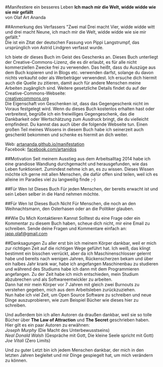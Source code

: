 #Manifestiere ein besseres Leben
**Ich mach mir die Welt, widde widde wie sie mir gefällt**  
von Olaf Art Ananda  

##Anmerkung des Verfassers
"Zwei mal Drei macht Vier, widde widde witt und drei macht Neune, ich mach mir die Welt, widde widde wie sie mir gefällt."  
Die ist ein Zitat der deutschen Fassung von Pippi Langstrumpf, das ursprünglich von Astrid Lindgren verfasst wurde.

Ich biete dir dieses Buch im Geist des Geschenks an. Dieses Buch unterliegt der Creative-Commons-Lizenz, die es dir erlaubt, es für alle nicht kommerziellen Zwecke frei zu verwenden. Das heißt, dass du Auszüge aus dem Buch kopieren und in Blogs etc. verwenden darfst, solange du davon nichts verkaufst oder als Werbeträger verwendest. Ich ersuche dich hiermit auch die Quelle zu zitieren, damit auch für andere Menschen meine Arbeiten zugänglich sind. Weitere gesetzliche Details findet du auf der Creative-Commons-Webseite:  
[creativecommons.org](creativecommons.org)  
Die Eigenschaft von Geschenken ist, dass das Gegengeschenk nicht im Voraus festgelegt wird. Wenn du dieses Buch kostenlos erhalten hast oder verbreitest, begrüße ich ein freiwilliges Gegengeschenk, das die Dankbarkeit oder Wertschätzung zum Ausdruck bringt, die du vielleicht empfindest. Du kannst das auch über die folgende Webseite tun.
Einen großen Teil meines Wissens in diesem Buch habe ich seinerzeit auch geschenkt bekommen und schenke es hiermit an dich weiter.

Web: 		[artananda.github.io/manifestation](artananda.github.io/manifestation)  
Facebook: 	[facebook.com/artanidos](facebook.com/artanidos)

##Motivation
Seit meinem Ausstieg aus dem Arbeitsalltag 2014 habe ich eine grandiose Wandlung durchgemacht und herausgefunden, wie das Leben funktioniert. Zumindest nehme ich an, es zu wissen. Dieses Wissen möchte ich gerne mit allen Menschen, die dafür offen sind teilen, weil ich es alleine im Paradies viel zu langweilig finde ;-)

##Für Wen Ist Dieses Buch
Für jeden Menschen, der bereits erwacht ist und sein Leben selber in die Hand nehmen möchte.

##Für Wen Ist Dieses Buch Nicht
Für Menschen, die noch an den Weihnachtsmann, den Osterhasen oder an die Politiker glauben.

##Wie Du Mich Kontaktieren Kannst
Solltest du eine Frage oder ein Kommentar zu diesem Buch haben, scheue dich nicht, mir eine Email zu schreiben. Sende deine Fragen und Kommentare einfach an: japp.olaf@gmail.com

##Danksagungen
Zu aller erst bin ich meinem Körper dankbar, weil er mich zur richtigen Zeit auf die richtigen Wege geführt hat. Ich weiß, das klingt bestimmt ein bisschen verrückt, aber da ich Maschinenschlosser gelernt habe und bereits nach wenigen Jahren, Rückenscherzen bekam und über ein halbes Jahr krank war, habe ich angefangen Maschinenbau zu studieren und während des Studiums habe ich dann mit dem Programmieren angefangen. Zu der Zeit habe ich mich entschieden, mein Studium abzubrechen und als Softwareentwickler zu arbeiten.  
Dann hat mir mein Körper vor 7 Jahren mit gleich zwei Burnouts zu verstehen gegeben, mich aus dem Arbeitsleben zurückzuziehen.  
Nun habe ich viel Zeit, um Open Source Software zu schreiben und neue Dinge auszuprobieren, wie zum Beispiel Bücher wie dieses hier zu schreiben.

Und außerdem bin ich allen Autoren da draußen dankbar, weil sie so tolle Bücher über **The Law of Attraction** und **The Secret** geschrieben haben.  
Hier gilt es ein paar Autoren zu erwähnen:  
*Joseph Murphy* (Die Macht des Unterbewusstseins)  
*Neal Donald Walsh* (Gespräche mit Gott, Die kleine Seele spricht mit Gott)  
*Joe Vitali* (Zero Limits)  

Und zu guter Letzt bin ich jedem Menschen dankbar, der mich in den letzten Jahren begleitet und mir Dinge gespiegelt hat, um mich verändern zu können.
